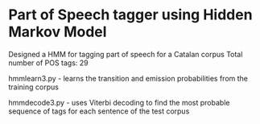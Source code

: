 # Part of Speech tagger using Hidden Markov Model
Designed a HMM for tagging part of speech for a Catalan corpus
Total number of POS tags: 29

hmmlearn3.py - learns the transition and emission probabilities from the
training corpus

hmmdecode3.py - uses Viterbi decoding to find the most probable sequence of
tags for each sentence of the test corpus
